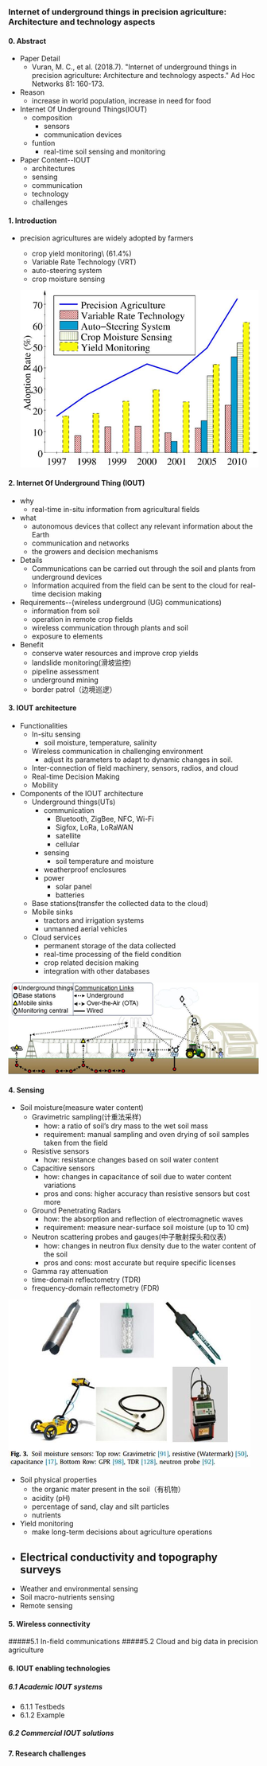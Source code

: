 ### Internet of underground things in precision agriculture: Architecture and technology aspects

#### 0. Abstract

* Paper Detail
  * Vuran, M. C., et al. \(2018.7\). "Internet of underground things in precision agriculture: Architecture and technology aspects." Ad Hoc Networks 81: 160-173.
* Reason
  * increase in world population, increase in need for food
* Internet Of Underground Things\(IOUT\)
  * composition
    * sensors
    * communication devices
  * funtion
    * real-time soil sensing and monitoring
* Paper Content--IOUT
  * architectures
  * sensing
  * communication
  * technology
  * challenges 

#### 1. Introduction

* precision agricultures are widely adopted by farmers 
  * crop yield monitoring\ (61.4%\)
  * Variable Rate Technology \(VRT\) 
  * auto-steering system
  * crop moisture sensing
  
  ![](/assets/jpg1.jpg)

#### 2. Internet Of Underground Thing \(IOUT\)
- why
  - real-time in-situ information from agricultural fields
- what
  - autonomous devices that collect any relevant information about the Earth
  - communication and networks 
  - the growers and decision mechanisms
- Details
  - Communications can be carried out through the soil and plants from underground devices
  - Information acquired from the field can be sent to the cloud for real-time decision making
- Requirements--(wireless underground (UG) communications)
  - information from soil
  - operation in remote crop fields 
  - wireless communication through plants and soil
  - exposure to elements
- Benefit
  - conserve water resources and improve crop yields
  - landslide monitoring(滑坡监控) 
  - pipeline assessment
  - underground mining
  - border patrol（边境巡逻） 
  
#### 3. IOUT architecture
- Functionalities
  - In-situ sensing
    - soil moisture, temperature, salinity
  - Wireless communication in challenging environment
    -  adjust its parameters to adapt to dynamic changes in soil.
  - Inter-connection of field machinery, sensors, radios, and cloud
  - Real-time Decision Making
  - Mobility
- Components of the IOUT architecture
  - Underground things(UTs)
    - communication 
      -  Bluetooth, ZigBee, NFC, Wi-Fi
      - Sigfox, LoRa, LoRaWAN
      - satellite
      - cellular
    - sensing
      - soil temperature and moisture
    - weatherproof enclosures
    - power
      - solar panel
      - batteries
  - Base stations(transfer the collected data to the cloud)
  - Mobile sinks
    - tractors and irrigation systems
    - unmanned aerial vehicles
  - Cloud services
    - permanent storage of the data collected
    - real-time processing of the field condition
    - crop related decision making
    - integration with other databases

![](/assets/jpg2.jpg)
  
#### 4. Sensing
- Soil moisture(measure water content)
   - Gravimetric sampling(计重法采样)
     - how: a ratio of soil’s dry mass to the wet soil mass
     - requirement: manual sampling and oven drying of soil samples taken from the field
   - Resistive sensors
     - how: resistance changes based on soil water content
   - Capacitive sensors
     - how: changes in capacitance of soil due to water content variations
     - pros and cons: higher accuracy than resistive sensors but cost more
   - Ground Penetrating Radars 
     - how: the absorption and reflection of electromagnetic waves
     - requirement: measure near-surface soil moisture (up to 10 cm)
   - Neutron scattering probes and gauges(中子散射探头和仪表)
     - how: changes in neutron flux density due to the water content of the soil
     - pros and cons: most accurate but require specific licenses
   - Gamma ray attenuation
   - time-domain reflectometry (TDR)
   - frequency-domain reflectometry (FDR)

![](/assets/jpg3.jpg)

- Soil physical properties
  - the organic mater present in the soil（有机物）
  - acidity (pH)
  - percentage of sand, clay and silt particles
  - nutrients  
- Yield monitoring
  - make long-term decisions about agriculture operations
- Electrical conductivity and topography surveys
  - 
- Weather and environmental sensing
- Soil macro-nutrients sensing
- Remote sensing

#### 5. Wireless connectivity
#####5.1 In-field communications
#####5.2 Cloud and big data in precision agriculture

#### 6. IOUT enabling technologies
##### 6.1 Academic IOUT systems

* 6.1.1 Testbeds
* 6.1.2 Example 

##### 6.2 Commercial IOUT solutions

#### 7. Research challenges



